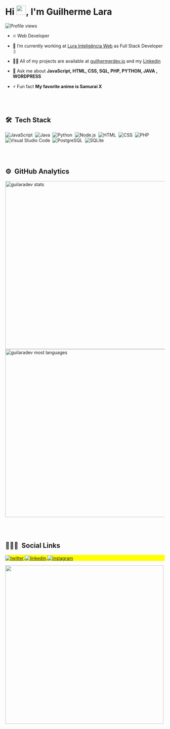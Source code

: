 <h1 align="left">Hi <img src="https://raw.githubusercontent.com/kaueMarques/kaueMarques/master/hi.gif" width="30px">, I'm Guilherme Lara</h1>
<p align="left"> <img src="https://komarev.com/ghpvc/?username=guilaradev&color=yellow" alt="Profile views" /> </p>

- 🔥 Web Developer 

- 🔭 I’m currently working at [Lura Inteligência Web](https://www.instagram.com/luraweb) as Full Stack Developer :)

- 👨‍💻 All of my projects are available at [guilhermerdev.io](https://guilaradev.github.io/guilhermerdev.io/) and my [Linkedin](https://www.linkedin.com/in/guilaradev/)


- 💬 Ask me about **JavaScript, HTML, CSS, SQL, PHP, PYTHON, JAVA , WORDPRESS**

- ⚡ Fun fact **My favorite anime is Samurai X**

<br><br>

## 🛠 &nbsp;Tech Stack

![JavaScript](https://img.shields.io/badge/-JavaScript-05122A?style=flat&logo=javascript)&nbsp;
![Java](https://img.shields.io/badge/-Java-05122A?style=flat&logo=java)&nbsp;
![Python](https://img.shields.io/badge/-Python-05122A?style=flat&logo=python)&nbsp;
![Node.js](https://img.shields.io/badge/-Node.js-05122A?style=flat&logo=node.js)&nbsp;
![HTML](https://img.shields.io/badge/-HTML-05122A?style=flat&logo=HTML5)&nbsp;
![CSS](https://img.shields.io/badge/-CSS-05122A?style=flat&logo=CSS3&logoColor=1572B6)&nbsp;
![PHP](https://img.shields.io/badge/-PHP-05122A?style=flat&logo=php&logoColor=1572B6)&nbsp;
![Visual Studio Code](https://img.shields.io/badge/-Visual%20Studio%20Code-05122A?style=flat&logo=visual-studio-code&logoColor=007ACC)&nbsp;
![PostgreSQL](https://img.shields.io/badge/-PostgreSQL-05122A?style=flat&logo=postgresql)&nbsp;
![SQLite](https://img.shields.io/badge/-SQLite-05122A?style=flat&logo=sqlite)&nbsp;

<br><br>

## ⚙️ &nbsp;GitHub Analytics

<p align="left">
<img width="530em" src="https://github-readme-stats.vercel.app/api?username=guilaradev&show_icons=true&theme=vision-friendly-dark" alt="guilaradev stats"/>
<img width="530em" src="https://github-readme-stats.vercel.app/api/top-langs/?username=guilaradev&layout=compact&theme=vision-friendly-dark" alt="guilaradev most languages"/>


</p>

<br><br>

## 👨🏽‍🦲 &nbsp;Social Links

<p align="left" style="background:yellow">
<a href="https://twitter.com/guilaradev" target="_blank">
  <img align="center" src="https://img.shields.io/badge/-guilaradev-05122A?style=flat&logo=twitter" alt="twitter"/>  
</a>
<a href="https://linkedin.com/in/guilherme-de-almeida-lara-6772a3177/" target="_blank">
  <img align="center" src="https://img.shields.io/badge/-guilaradev-05122A?style=flat&logo=linkedin" alt="linkedin"/>
</a>
<a href="https://instagram.com/guilaradev" target="_blank">
 <img align="center" src="https://img.shields.io/badge/-guilaradev-05122A?style=flat&logo=instagram" alt="instagram"/>
</a>
</p>

<img width="500em" src="https://github-readme-twitter-gazf.vercel.app/api?id=guilaradev&layout=wide&show_reply=off&show_retweet=off" />



